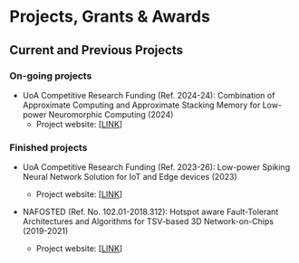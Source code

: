 # Projects, Grants & Awards

## Current and Previous Projects

### On-going projects
- UoA Competitive Research Funding (Ref. 2024-24):  Combination of Approximate Computing and Approximate Stacking Memory for Low-power Neuromorphic Computing (2024)
    - Project website: \[[LINK](projects/2024-CRF.md)\] 


### Finished projects

- UoA Competitive Research Funding (Ref. 2023-26):  Low-power Spiking Neural Network Solution for IoT and Edge devices (2023)
    - Project website: \[[LINK](projects/2023-CRF.md)\] 

- NAFOSTED (Ref. No. 102.01-2018.312): Hotspot aware Fault-Tolerant Architectures and Algorithms for TSV-based 3D Network-on-Chips  (2019-2021)
    - Project website: \[[LINK](projects/2018-NAFOSTED.md)\] 
